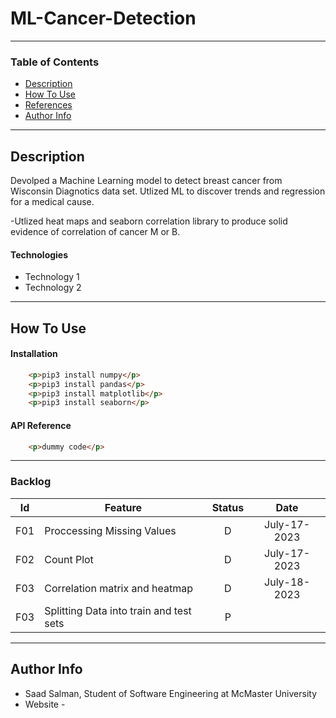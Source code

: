 # ML-Cancer-Detection

---

### Table of Contents


- [Description](#description)
- [How To Use](#how-to-use)
- [References](#references)
- [Author Info](#author-info)

---
## Description

Devolped a Machine Learning model to detect breast cancer from Wisconsin Diagnotics data set. 
Utlized ML to discover trends and regression for a medical cause.

-Utlized heat maps and seaborn correlation library to produce solid evidence of correlation of cancer M or B.

#### Technologies

- Technology 1
- Technology 2

---

## How To Use

#### Installation
```html
    <p>pip3 install numpy</p>
    <p>pip3 install pandas</p>
    <p>pip3 install matplotlib</p>
    <p>pip3 install seaborn</p>
```

#### API Reference

```html
    <p>dummy code</p>
```

---

### Backlog 
| Id  | Feature  | Status  |  Date  |
|:-:  |---       | :-:     | :-:     |
| F01 | Proccessing Missing Values |  D | July-17-2023  |
| F02 | Count Plot |  D |  July-17-2023  |
| F03 | Correlation matrix and heatmap |  D | July-18-2023   |
| F03 | Splitting Data into train and test sets |  P |    |


---

## Author Info

- Saad Salman, Student of Software Engineering at McMaster University
- Website - []()
